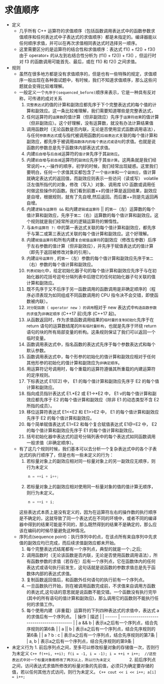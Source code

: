 # 求值顺序

- 定义
    * 几乎所有 C++ 运算符的求值顺序（包括函数调用表达式中的函数参数求值顺序和任何表达式中子表达式的求值顺序）都是未指定的。编译器能以任何顺序求值，并可以在再次求值相同表达式时选择另一顺序。
    * 这里需要区分的是运算符的结合性和求值顺序：表达式 f1() + f2() + f3() 由于 operator+ 的从左到右结合性分析为 (f1() + f2()) + f3() ，但运行时对 f3 的函数调用可能首先、最后，或在 f1() 和 f2() 之间求值。
- 规则
    * 虽然在很多地方都是没有求值顺序的，但是也有一些特殊的规定，求值顺序一般出现在各种面试题中，有时候，我们不知道求值顺序，那么这些问题就会变得比较难理解。
    * 一般定义一个`先序于(sequenced_before)`顺序来表示，它是一种具有反对称，可传递的成对关系
        1. `完整表达式`的值的计算和副效应都先序于下个完整表达式的每个值的计算和副效应。这一条比较难理解，我们需要知道哪些是完整表达式，
        2. 任何运算符的`运算数`的值计算（但非副效应）先序于`运算符结果`的值计算（但非副效应）。这个好理解，没有运算数，就没有办法计算结果值
        3. 调用函数时（无论函数是否内联，无论是否使用显式函数调用语法），与任何`参数表达式`或与指代被调用函数的`后缀表达式`关联的每个值计算和副效应，都先序于被调用`函数体内的每个表达式或语句`的求值。也就是说函数的参数总是先于函数体内部表达式求值。
        4. 内建`后自增`与`后自减`运算符的`值计算`先序于其`副效应`。
        5. 内建`前自增`与`前自减`运算符的`副效应`先序于其`值计算`。这两条就是我们经常说的++,--操作的顺序，初学的时候，我们经常出现疑惑。这里我们要明白，任何一个求值其实都包含了一个`值计算`和一个`副效应`，值计算就确定表达式的返回值，而副效应则表示一些访问（读或写） volatile 泛左值所指代的对象，修改（写入）对象、调用库 I/O 函数或调用任何做这些操作的函数。我们看到前置++的值计算是返回结果，副效应是自增，根据规则，就有了先自增,然后返回。而后置++则是先返回再自增。
        6. 内建`逻辑与运算符 &&` 和内建`逻辑或运算符` || 的`第一`（左）运算数的每个值计算和副效应，先序于`第二`（右）运算数的每个值计算和副效应。这个规则就是我们经常所说的逻辑运算符的懒惰性。
        7. 与`条件运算符 ?:` 中的第一表达式关联的每个值计算和副效应，都先序于与第二或第三表达式关联的每个值计算和副效应。这个好理解。
        8. 内建`赋值运算符`和所有内建`复合赋值运算符`的副效应（修改左参数）后序于左右参数的值计算（但非副效应），并先序于赋值表达式的值计算（即先于返回被修改对象的引用）。
        9. 内建`逗号运算符` , 的`第一`（左）参数的每个值计算和副效应先序于`第二`（右）参数的每个值计算和副效应。
        10. `列表初始化`中，给定初始化器子句的每个值计算和副效应先序于与在初始化器的花括号逗号分隔列表中后随它的任何初始化器子句关联的值计算和副效应。
        11. 既不先序于又不后序于另一函数调用的函数调用是非确定顺序的（程序必须表现为如同组成不同函数调用的 CPU 指令决不会交错，即使函数被内联）。
        12. `对分配函数（ operator new ）的调用`相对于 new 表达式中`构造函数参数的求值`为`非确定顺序` (C++17 前)先序 (C++17 起)。
        13. 从函数返回时，作为求值函数调用结果的`临时量的复制初始化`先序于在 return 语句的运算数结尾的`所有临时量析构`，也就是先序于环绕 return 语句的块的所有局部变量的析构。这条规则保证了我们可以返回一个临时变量。
        14. 函数调用表达式中，指名函数的表达式先序于每个参数表达式和每个默认参数。
        15. 函数调用表达式中，每个形参的初始化的值计算和副效应相对于任何其他形参的初始化的值计算和副效应为`非确定顺序`。
        16. 用运算符记号调用时，每个重载的运算符遵循其所重载的内建运算符的定序规则。
        17. 下标表达式 E1[E2] 中， E1 的每个值计算和副效应先序于 E2 的每个值计算和副效应。
        18. 指向成员指针表达式 E1.*E2 或 E1->*E2 中， E1 v的每个值计算和副效应都先序于 E2 的每个值计算和副效应（除非 E1 的动态类型不含 E2 所指的成员）。
        19. 移位运算符表达式 E1<<E2 和 E1>>E2 中， E1 的每个值计算和副效应先序于 E2 的每个值计算和副效应。
        20. 每个简单赋值表达式 E1=E2 和每个复合赋值表达式 E1@=E2 中， E2 的每个值计算和副效应先序于 E1 的每个值计算和副效应。
        21. 括号初始化器中表达式的逗号分隔列表中的每个表达式如同函数调用一般求值（非确定顺序）。
    * 有了这几个规则时候，我们基本可以去分析一个复杂表达式中的各个子表达式的执行顺序了，但是也有一些未定义的行为：
        1. 若标量对象上的副效应相对同一标量对象上的另一副效应无顺序，则行为未定义
        ``` C++
            n = ++i + i++;
        ```
        2. 若标量对象上的副效应相对使用同一标量对象的值的值计算无顺序，则行为未定义。
        ``` C++
            n = ++i + i;
        ```
        这些表达式本质上是没有定义的，因为在运算符左右的操作数的执行顺序是不确定的，这就导致了同一个表达式在不同的环境中，或者不同的编译器中得到的结果可能是不同的，那么既然得到的结果不是确定的，那么应该在编码的时候尽量避免这种情况。
    * 序列点(sequence point)：执行序列中的点，在该点所有来自序列中先求值的副效应均已完成，而后续求值副效应都未开始。
        1. 每个完整表达式结尾都有一个序列点，典型的就是一个`;`之后;
        2. 调用函数时（无论该函数是否内联，无论是否使用函数调用语法），所有函数参数的求值（若存在）后有一个序列点，它在函数体内的任何表达式或语句执行前发生，这句话就是说函数的参数求值总是先于函数体内部的表达式求值。
        3. 复制函数返回值后，和函数外任何语句的执行前有一个序列点。
        4. 一旦函数执行开始，则在被调用函数完成前，不求值来自调用方函数的表达式,这句话的意思就是说函数不能交错。一个函数没有执行完毕(其中的所有语句的值计算和副效应)，那么调用它的函数则不能执行任何的求值工作。
        5. 每个使用内建（非重载）运算符的下列四种表达式的求值中，表达式 a 的求值后有一个序列点。
| 操作 | 描述 |
| ------ | ------------------------------------------ |
| a && b | 表示a之后有一个序列点，结合先序规则的第6条 |
| a &#124;&#124; b | 表示a之后有一个序列点，结合先序规则的第6条 |
| a ? b : c | 表示a之后有一个序列点，结合先序规则的第7条 |
| a, b | 表示a之后有一个序列点，结合先序规则的第9条 |
- 未定义行为
        1. 前后序列点之间，至多可以修改标量对象的存储值一次，否则行为未定义
        ``` C++
            f(++i, ++i);
            f(i = -1, i = -1);
            i = ++i + i++;  //这些表达式中对一个标量对象都修改了两次以上，所以行为未定义        
        ```
        2. 前后序列点之间，访问表达式求值所修改的标量对象的先前值，必须只为确定要存储的值，若以任何其他方式访问，则行为未定义。
        ``` C++
            cout << i << i++;
            a[i] = i++;
        ```



